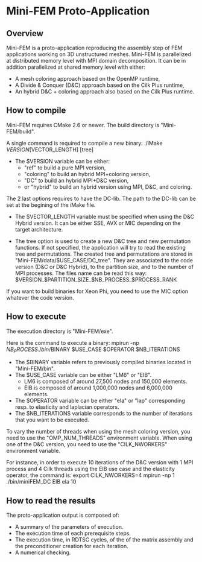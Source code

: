 Mini-FEM Proto-Application
==========================

Overview
--------

Mini-FEM is a proto-application reproducing the assembly step of FEM applications
working on 3D unstructured meshes.
Mini-FEM is parallelized at distributed memory level with MPI domain decomposition.
It can be in addition parallelized at shared memory level with either:
  - A mesh coloring approach based on the OpenMP runtime,
  - A Divide & Conquer (D&C) approach based on the Cilk Plus runtime,
  - An hybrid D&C + coloring approach also based on the Cilk Plus runtime.

How to compile
--------------

Mini-FEM requires CMake 2.6 or newer.
The build directory is "Mini-FEM/build".

A single command is required to compile a new binary:
    ./iMake $VERSION [$VECTOR_LENGTH] [tree]

- The $VERSION variable can be either:
    - "ref" to build a pure MPI version,
    - "coloring" to build an hybrid MPI+coloring version,
    - "DC" to build an hybrid MPI+D&C version,
    - or "hybrid" to build an hybrid version using MPI, D&C, and coloring.

The 2 last options requires to have the DC-lib.
The path to the DC-lib can be set at the begining of the iMake file.

- The $VECTOR_LENGTH variable must be specified when using the D&C Hybrid version.
  It can be either SSE, AVX or MIC depending on the target architecture.

- The tree option is used to create a new D&C tree and new permutation functions.
  If not specified, the application will try to read the existing tree and permutations.
  The created tree and permutations are stored in "Mini-FEM/data/$USE_CASE/DC_tree".
  They are associated to the code version (D&C or D&C Hybrid), to the partition size,
  and to the number of MPI processes. The files name can be read this way:
  $VERSION_$PARTITION_SIZE_$NB_PROCESS_$PROCESS_RANK

If you want to build binaries for Xeon Phi, you need to use the MIC option whatever
the code version.

How to execute
--------------

The execution directory is "Mini-FEM/exe".

Here is the command to execute a binary:
    mpirun -np $NB_PROCESS ./bin/$BINARY $USE_CASE $OPERATOR $NB_ITERATIONS

- The $BINARY variable refers to previously compiled binaries located in "Mini-FEM/bin".
- The $USE_CASE variable can be either "LM6" or "EIB".
    - LM6 is composed of around 27,500 nodes and 150,000 elements.
    - EIB is composed of around 1,000,000 nodes and 6,000,000 elements.
- The $OPERATOR variable can be either "ela" or "lap" corresponding resp. to elasticity
  and laplacian operators.
- The $NB_ITERATIONS variable corresponds to the number of iterations that you want to
  be executed.

To vary the number of threads when using the mesh coloring version, you need to use the
"OMP_NUM_THREADS" environment variable. When using one of the D&C version, you need to
use the "CILK_NWORKERS" environment variable.

For instance, in order to execute 10 iterations of the D&C version with 1 MPI process
and 4 Cilk threads using the EIB use case and the elasticity operator, the command is:
    export CILK_NWORKERS=4
    mpirun -np 1 ./bin/miniFEM_DC EIB ela 10

How to read the results
-----------------------

The proto-application output is composed of:
 - A summary of the parameters of execution.
 - The execution time of each prerequisite steps.
 - The execution time, in RDTSC cycles, of the of the matrix assembly and the
   preconditioner creation for each iteration.
 - A numerical checking.
